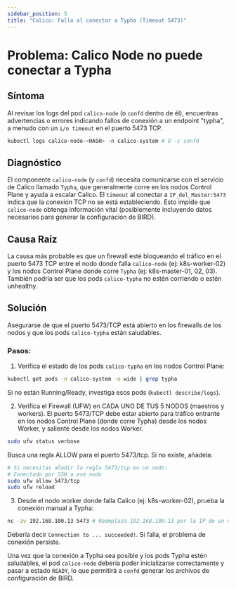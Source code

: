 ```yaml
---
sidebar_position: 5
title: "Calico: Fallo al conectar a Typha (Timeout 5473)"
---
```


# Problema: Calico Node no puede conectar a Typha

## Síntoma

Al revisar los logs del pod `calico-node` (o `confd` dentro de él), encuentras advertencias o errores indicando fallos de conexión a un endpoint "typha", a menudo con un `i/o timeout` en el puerto 5473 TCP.

```bash
kubectl logs calico-node-<HASH> -n calico-system # O -c confd
```
## Diagnóstico
El componente `calico-node` (y `confd`) necesita comunicarse con el servicio de Calico llamado `Typha`, que generalmente corre en los nodos Control Plane y ayuda a escalar Calico. El `timeout` al conectar a `IP_del_Master:5473` indica que la conexión TCP no se está estableciendo. Esto impide que `calico-node` obtenga información vital (posiblemente incluyendo datos necesarios para generar la configuración de BIRD).

## Causa Raíz
La causa más probable es que un firewall esté bloqueando el tráfico en el puerto 5473 TCP entre el nodo donde falla `calico-node` (ej: k8s-worker-02) y los nodos Control Plane donde corre `Typha` (ej: k8s-master-01, 02, 03). También podría ser que los pods `calico-typha` no estén corriendo o estén unhealthy.

## Solución
Asegurarse de que el puerto 5473/TCP está abierto en los firewalls de los nodos y que los pods `calico-typha` están saludables.

### Pasos:

1. Verifica el estado de los pods `calico-typha` en los nodos Control Plane:
```bash
kubectl get pods -n calico-system -o wide | grep typha
```
Si no están Running/Ready, investiga esos pods (`kubectl describe/logs`).

2. Verifica el Firewall (UFW) en CADA UNO DE TUS 5 NODOS (maestros y workers). El puerto 5473/TCP debe estar abierto para tráfico entrante en los nodos Control Plane (donde corre Typha) desde los nodos Worker, y saliente desde los nodos Worker.
```bash
sudo ufw status verbose
```
Busca una regla ALLOW para el puerto 5473/tcp. Si no existe, añádela:
```bash
# Si necesitas añadir la regla 5473/tcp en un nodo:
# Conectado por SSH a ese nodo
sudo ufw allow 5473/tcp
sudo ufw reload
```
3. Desde el nodo worker donde falla Calico (ej: k8s-worker-02), prueba la conexión manual a Typha:
```bash
nc -zv 192.168.100.13 5473 # Reemplaza 192.168.100.13 por la IP de un maestro donde corre Typha
```
Debería decir `Connection to ... succeeded!`. Si falla, el problema de conexión persiste.

Una vez que la conexión a Typha sea posible y los pods Typha estén saludables, el pod `calico-node` debería poder inicializarse correctamente y pasar a estado `READY`, lo que permitirá a `confd` generar los archivos de configuración de BIRD.


